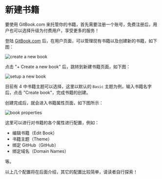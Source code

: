 # 新建书籍

要使用 GitBook.com 来托管你的书籍，首先需要注册一个账号，免费注册后，用户也可以选择升级为付费用户，享受更多的服务！

登陆 [GitBook.com](https://www.gitbook.com/) 后，在用户页面，可以管理现有书籍以及创建新的书籍，如下图：

![create a new book](https://pzy-images.oss-cn-hangzhou.aliyuncs.com/img/new-book-button.webp)

点击 "+ Create a new book" 后，跳转到新建书籍页面，如下图：

![setup a new book](https://pzy-images.oss-cn-hangzhou.aliyuncs.com/img/new-book.webp)

目前有 4 中书籍主题可以选择，这里以默认的 `Basic` 主题为例，输入书籍名字后，点击 "Create book"，完成书籍的创建。

创建完成后，就会进入书籍属性页面，如下图所示：

![book properties](https://pzy-images.oss-cn-hangzhou.aliyuncs.com/img/book-properties.webp)

这里可以进行对书籍的各个属性进行配置，例如：

- 编辑书籍（Edit Book）
- 书籍主题（Theme）
- 绑定 GitHub（GitHub）
- 绑定域名（Domain Names）

等。

以上几个配置将在后面介绍，其它的配置比较简单，请读者自行探索！